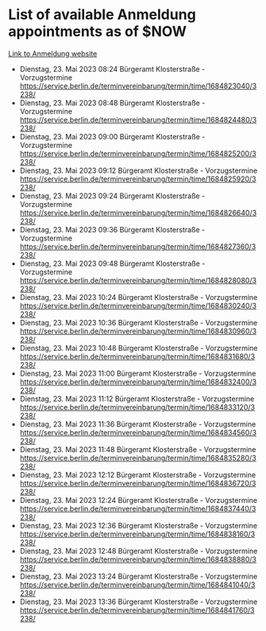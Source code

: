 # List of available Anmeldung appointments as of $NOW
[Link to Anmeldung website](https://service.berlin.de/terminvereinbarung/termin/tag.php?termin=1&anliegen[]=120686&dienstleisterlist=122210,122217,327316,122219,327312,122227,327314,122231,327346,122243,327348,122254,122252,329742,122260,329745,122262,329748,122271,327278,122273,327274,122277,327276,330436,122280,327294,122282,327290,122284,327292,122291,327270,122285,327266,122286,327264,122296,327268,150230,329760,122297,327286,122294,327284,122312,329763,122314,329775,122304,327330,122311,327334,122309,327332,317869,122281,327352,122279,329772,122283,122276,327324,122274,327326,122267,329766,122246,327318,122251,327320,122257,327322,122208,327298,122226,327300&herkunft=http%3A%2F%2Fservice.berlin.de%2Fdienstleistung%2F120686%2F)
- Dienstag, 23. Mai 2023 08:24 Bürgeramt Klosterstraße - Vorzugstermine https://service.berlin.de/terminvereinbarung/termin/time/1684823040/3238/
- Dienstag, 23. Mai 2023 08:48 Bürgeramt Klosterstraße - Vorzugstermine https://service.berlin.de/terminvereinbarung/termin/time/1684824480/3238/
- Dienstag, 23. Mai 2023 09:00 Bürgeramt Klosterstraße - Vorzugstermine https://service.berlin.de/terminvereinbarung/termin/time/1684825200/3238/
- Dienstag, 23. Mai 2023 09:12 Bürgeramt Klosterstraße - Vorzugstermine https://service.berlin.de/terminvereinbarung/termin/time/1684825920/3238/
- Dienstag, 23. Mai 2023 09:24 Bürgeramt Klosterstraße - Vorzugstermine https://service.berlin.de/terminvereinbarung/termin/time/1684826640/3238/
- Dienstag, 23. Mai 2023 09:36 Bürgeramt Klosterstraße - Vorzugstermine https://service.berlin.de/terminvereinbarung/termin/time/1684827360/3238/
- Dienstag, 23. Mai 2023 09:48 Bürgeramt Klosterstraße - Vorzugstermine https://service.berlin.de/terminvereinbarung/termin/time/1684828080/3238/
- Dienstag, 23. Mai 2023 10:24 Bürgeramt Klosterstraße - Vorzugstermine https://service.berlin.de/terminvereinbarung/termin/time/1684830240/3238/
- Dienstag, 23. Mai 2023 10:36 Bürgeramt Klosterstraße - Vorzugstermine https://service.berlin.de/terminvereinbarung/termin/time/1684830960/3238/
- Dienstag, 23. Mai 2023 10:48 Bürgeramt Klosterstraße - Vorzugstermine https://service.berlin.de/terminvereinbarung/termin/time/1684831680/3238/
- Dienstag, 23. Mai 2023 11:00 Bürgeramt Klosterstraße - Vorzugstermine https://service.berlin.de/terminvereinbarung/termin/time/1684832400/3238/
- Dienstag, 23. Mai 2023 11:12 Bürgeramt Klosterstraße - Vorzugstermine https://service.berlin.de/terminvereinbarung/termin/time/1684833120/3238/
- Dienstag, 23. Mai 2023 11:36 Bürgeramt Klosterstraße - Vorzugstermine https://service.berlin.de/terminvereinbarung/termin/time/1684834560/3238/
- Dienstag, 23. Mai 2023 11:48 Bürgeramt Klosterstraße - Vorzugstermine https://service.berlin.de/terminvereinbarung/termin/time/1684835280/3238/
- Dienstag, 23. Mai 2023 12:12 Bürgeramt Klosterstraße - Vorzugstermine https://service.berlin.de/terminvereinbarung/termin/time/1684836720/3238/
- Dienstag, 23. Mai 2023 12:24 Bürgeramt Klosterstraße - Vorzugstermine https://service.berlin.de/terminvereinbarung/termin/time/1684837440/3238/
- Dienstag, 23. Mai 2023 12:36 Bürgeramt Klosterstraße - Vorzugstermine https://service.berlin.de/terminvereinbarung/termin/time/1684838160/3238/
- Dienstag, 23. Mai 2023 12:48 Bürgeramt Klosterstraße - Vorzugstermine https://service.berlin.de/terminvereinbarung/termin/time/1684838880/3238/
- Dienstag, 23. Mai 2023 13:24 Bürgeramt Klosterstraße - Vorzugstermine https://service.berlin.de/terminvereinbarung/termin/time/1684841040/3238/
- Dienstag, 23. Mai 2023 13:36 Bürgeramt Klosterstraße - Vorzugstermine https://service.berlin.de/terminvereinbarung/termin/time/1684841760/3238/
